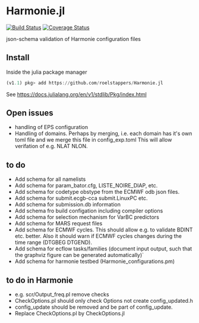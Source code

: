 # Harmonie.jl

[![Build Status](https://travis-ci.com/roelstappers/Harmonie.jl.svg?branch=master)](https://travis-ci.com/roelstappers/Harmonie.jl)
[![Coverage Status](https://coveralls.io/repos/github/roelstappers/Harmonie.jl/badge.svg?branch=master)](https://coveralls.io/github/roelstappers/Harmonie.jl?branch=master)

json-schema validation of Harmonie configuration files 

## Install

Inside the julia package manager

```julia   
(v1.1) pkg> add https://github.com/roelstappers/Harmonie.jl
```

See https://docs.julialang.org/en/v1/stdlib/Pkg/index.html

## Open issues 
- handling of  EPS configuration 
- Handling of domains. Perhaps by merging, i.e. each domain has it's own toml file and we merge this file in config_exp.toml This will allow verifation of e.g. NLAT NLON. 


## to do
- Add schema for all namelists
- Add schema for param_bator.cfg, LISTE_NOIRE_DIAP, etc.
- Add schema for codetype obstype from the ECMWF odb json files.
- Add schema for submit.ecgb-cca submit.LinuxPC etc.
- Add schema for submission.db information
- Add schema fro build configation including compiler options
- Add schema for selection mechanism for VarBC predictors
- Add schema for MARS request files
- Add schema for ECMWF cycles. This should allow e.g. to validate BDINT etc. better. Also it should warn if ECMWF cycles changes during the time range (DTGBEG DTGEND). 
- Add schema for ecflow  tasks/families (document input output, such that the graphviz figure can be generated automatically)` 
- Add schema for harmonie testbed (Harmonie_configurations.pm)



## to do in Harmonie 
- e.g. scr/Output_freq.pl  remove checks
- CheckOptions.pl should only check Options not create config_updated.h
- config_update should be removed and be part of config_update.
- Replace CheckOptions.pl by CheckOptions.jl

